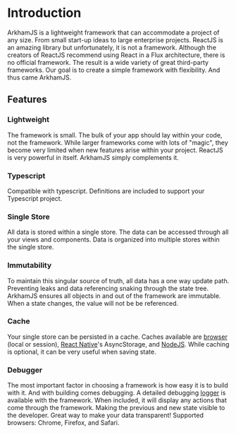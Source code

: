 # Introduction

ArkhamJS is a lightweight framework that can accommodate a project of any size. From small start-up ideas to large enterprise projects. ReactJS is an amazing library but unfortunately, it is not a framework. Although the creators of ReactJS recommend using React in a Flux architecture, there is no official framework. The result is a wide variety of great third-party frameworks. Our goal is to create a simple framework with flexibility. And thus came ArkhamJS.

## Features

### Lightweight

The framework is small. The bulk of your app should lay within your code, not the framework. While larger frameworks come with lots of "magic", they become very limited when new features arise within your project. ReactJS is very powerful in itself. ArkhamJS simply complements it.

### Typescript

Compatible with typescript. Definitions are included to support your Typescript project.

### Single Store

All data is stored within a single store. The data can be accessed through all your views and components. Data is organized into multiple stores within the single store.

### Immutability

To maintain this singular source of truth, all data has a one way update path. Preventing leaks and data referencing snaking through the state tree. ArkhamJS ensures all objects in and out of the framework are immutable.  When a state changes, the value will not be be referenced.

### Cache

Your single store can be persisted in a cache. Caches available are [browser](https://www.npmjs.com/package/@nlabs/arkhamjs-storage-browser) (local or session), [React Native](https://www.npmjs.com/package/@nlabs/arkhamjs-storage-native)'s AsyncStorage, and [NodeJS](https://www.npmjs.com/package/@nlabs/arkhamjs-storage-node). While caching is optional, it can be very useful when saving state.

### Debugger

The most important factor in choosing a framework is how easy it is to build with it. And with building comes debugging. A detailed debugging [logger](https://www.npmjs.com/package/@nlabs/arkhamjs-middleware-logger) is available with the framework. When included, it will display any actions that come through the framework. Making the previous and new state visible to the developer. Great way to make your data transparent! Supported browsers: Chrome, Firefox, and Safari.